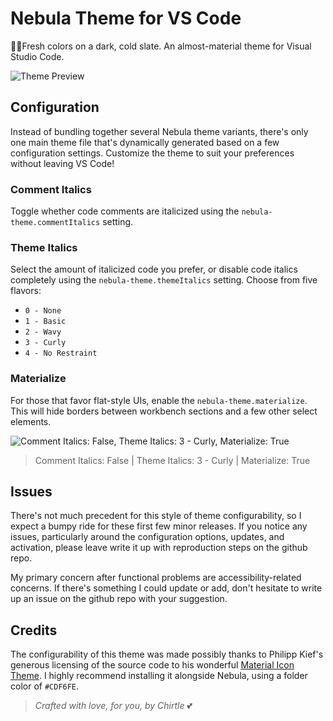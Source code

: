 # Nebula Theme for VS Code
🌌🌸Fresh colors on a dark, cold slate. An almost-material theme for Visual Studio Code.

![Theme Preview](https://raw.githubusercontent.com/eating-coleslaw/vscode-nebula-theme/master/images/nebula_python_screenshot.PNG)

## Configuration

Instead of bundling together several Nebula theme variants, there's only one main theme file that's dynamically generated based on a few configuration settings. Customize the theme to suit your preferences without leaving VS Code!  

### Comment Italics

Toggle whether code comments are italicized using the `nebula-theme.commentItalics` setting.

### Theme Italics

Select the amount of italicized code you prefer, or disable code italics completely using the `nebula-theme.themeItalics` setting. Choose from five flavors:

- `0 - None`
- `1 - Basic`
- `2 - Wavy`
- `3 - Curly`
- `4 - No Restraint`

### Materialize

For those that favor flat-style UIs, enable the `nebula-theme.materialize`. This will hide borders between workbench sections and a few other select elements.

![Comment Italics: False, Theme Italics: 3 - Curly, Materialize: True](https://raw.githubusercontent.com/eating-coleslaw/vscode-nebula-theme/master/images/nebula_configured_python_screenshot.PNG)

> Comment Italics: False | Theme Italics: 3 - Curly | Materialize: True

## Issues

 There's not much precedent for this style of theme configurability, so I expect a bumpy ride for these first few minor releases. If you notice any issues, particularly around the configuration options, updates, and activation, please leave write it up with reproduction steps on the github repo.

 My primary concern after functional problems are accessibility-related concerns. If there's something I could update or add, don't hesitate to write up an issue on the github repo with your suggestion.

## Credits

The configurability of this theme was made possibly thanks to Philipp Kief's generous licensing of the source code to his wonderful [Material Icon Theme](https://marketplace.visualstudio.com/items?itemName=PKief.material-icon-theme). I highly recommend installing it alongside Nebula, using a folder color of `#CDF6FE`.

>_Crafted with love, for you, by Chirtle_ 💕